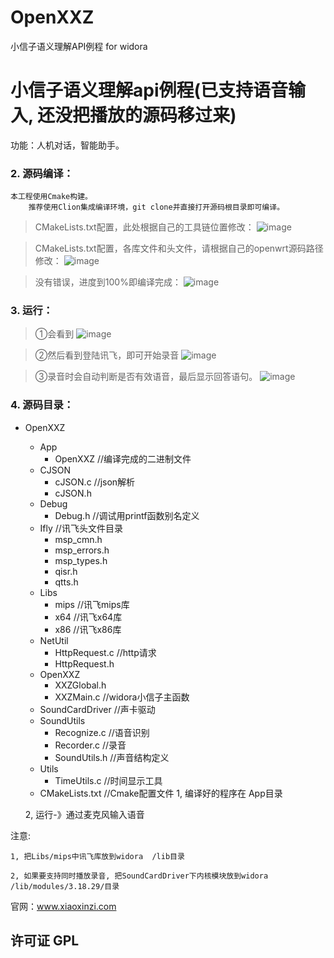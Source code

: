# OpenXXZ
小信子语义理解API例程 for widora
# 小信子语义理解api例程(已支持语音输入, 还没把播放的源码移过来)

功能：人机对话，智能助手。
### 2. 源码编译：
  
  ```
  本工程使用Cmake构建。
      推荐使用Clion集成编译环境，git clone并直接打开源码根目录即可编译。
  ```
  > CMakeLists.txt配置，此处根据自己的工具链位置修改：
  ![image](https://github.com/yfkkkk/OpenXXZ/raw/master/snapshot/工具链.png)
  
  > CMakeLists.txt配置，各库文件和头文件，请根据自己的openwrt源码路径修改：
  ![image](https://github.com/yfkkkk/OpenXXZ/raw/master/snapshot/路径.png)
  
  > 没有错误，进度到100%即编译完成：
  ![image](https://github.com/yfkkkk/OpenXXZ/raw/master/snapshot/build.png)
  
### 3. 运行：
  
  > ①会看到
  ![image](https://github.com/yfkkkk/OpenXXZ/raw/master/snapshot/等待.png)
  
  > ②然后看到登陆讯飞，即可开始录音
  ![image](https://github.com/yfkkkk/OpenXXZ/raw/master/snapshot/登录讯飞.png)
  
  > ③录音时会自动判断是否有效语音，最后显示回答语句。
  ![image](https://github.com/yfkkkk/OpenXXZ/raw/master/snapshot/回复.png)
  
### 4. 源码目录：
  - OpenXXZ
      - App
          - OpenXXZ //编译完成的二进制文件
      - CJSON
          - cJSON.c //json解析
          - cJSON.h
      - Debug
          - Debug.h //调试用printf函数别名定义
      - Ifly //讯飞头文件目录
          - msp_cmn.h
          - msp_errors.h
          - msp_types.h
          - qisr.h
          - qtts.h
      - Libs
          - mips //讯飞mips库
          - x64 //讯飞x64库
          - x86 //讯飞x86库
      - NetUtil
          - HttpRequest.c //http请求
          - HttpRequest.h
      - OpenXXZ
          - XXZGlobal.h
          - XXZMain.c //widora小信子主函数
      - SoundCardDriver //声卡驱动
      - SoundUtils
          - Recognize.c //语音识别
          - Recorder.c //录音
          - SoundUtils.h //声音结构定义
      - Utils
          - TimeUtils.c //时间显示工具
      - CMakeLists.txt //Cmake配置文件
    1, 编译好的程序在 App目录
    
    2, 运行-》通过麦克风输入语音
  
注意: 

    1, 把Libs/mips中讯飞库放到widora  /lib目录
    
    2, 如果要支持同时播放录音, 把SoundCardDriver下内核模块放到widora   /lib/modules/3.18.29/目录
  
  官网：www.xiaoxinzi.com

## 许可证 GPL
